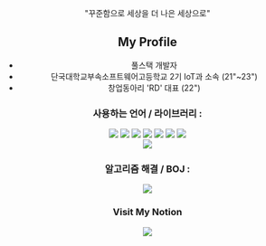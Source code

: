 <div align="center">

  "꾸준함으로 세상을 더 나은 세상으로"

## My Profile
- 풀스택 개발자
- 단국대학교부속소프트웨어고등학교 2기 IoT과 소속 (21"~23")
- 창업동아리 'RD' 대표 (22")

### 사용하는 언어 / 라이브러리 :
<div align="center">
  <div>
    <img src="https://img.shields.io/badge/C-A8B9CC?style=for-the-badge&logo=c&logoColor=white"> <img src="https://img.shields.io/badge/C++-00599C?style=for-the-badge&logo=cplusplus&logoColor=white"> <img src="https://img.shields.io/badge/JavaScript-F7DF1E?style=for-the-badge&logo=javascript&logoColor=white"> <img src="https://img.shields.io/badge/Vue.js-4FC08D?style=for-the-badge&logo=vue.js&logoColor=white"> <img src="https://img.shields.io/badge/html5-E34F26?style=for-the-badge&logo=html5&logoColor=white"> <img src="https://img.shields.io/badge/css3-1572B6?style=for-the-badge&logo=css3&logoColor=white"> <img src="https://img.shields.io/badge/Python-3776AB?style=for-the-badge&logo=python&logoColor=white">
  </div>
  <img src="https://github-readme-stats.vercel.app/api/top-langs/?username=spooder02&layout=compact&hide=css">
</div>

### 알고리즘 해결 / BOJ :
<a href="https://solved.ac/profile/spooder02">
  <img src="http://mazassumnida.wtf/api/v2/generate_badge?boj=spooder02">
</a>

### Visit My Notion
<a href="https://www.notion.so/spooder02">
  <img src="https://img.shields.io/badge/Notion-000000?style=for-the-badge&logo=notion&logoColor=white">
</a>
</div>
